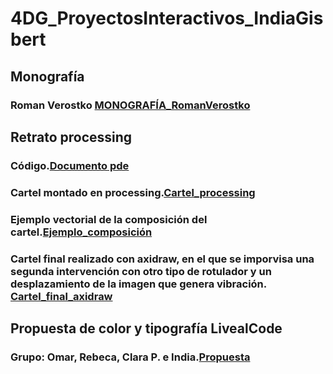 # 4DG_ProyectosInteractivos_IndiaGisbert

## Monografía
### Roman Verostko [MONOGRAFÍA_RomanVerostko](MONOGRAFÍA_RomanVerostko.pdf)

## Retrato processing
### Código.[Documento pde](retrato_india.pde)
### Cartel montado en processing.[Cartel_processing](cartel_montado_processing.pdf)
### Ejemplo vectorial de la composición del cartel.[Ejemplo_composición](cartel_ej._composición.pdf)
### Cartel final realizado con axidraw, en el que se imporvisa una segunda intervención con otro tipo de rotulador y un desplazamiento de la imagen que genera vibración. [Cartel_final_axidraw](cartel_final_axidraw.pdf)

## Propuesta de color y tipografía LivealCode
### Grupo: Omar, Rebeca, Clara P. e India.[Propuesta](propuesta_color_tipo_livecoding.pdf)
